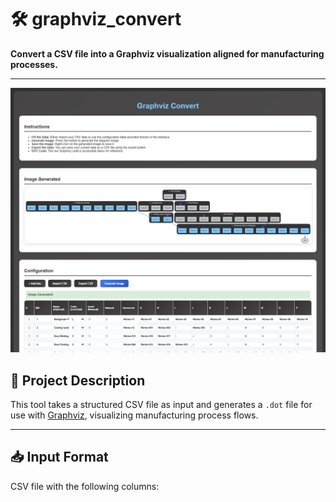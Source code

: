 # 🛠️ graphviz_convert

**Convert a CSV file into a Graphviz visualization aligned for manufacturing processes.**

---

![Graphviz Example](example_graph.png)

## 📂 Project Description

This tool takes a structured CSV file as input and generates a `.dot` file for use with [Graphviz](https://graphviz.org/), visualizing manufacturing process flows.

---

## 📥 Input Format

CSV file with the following columns:

